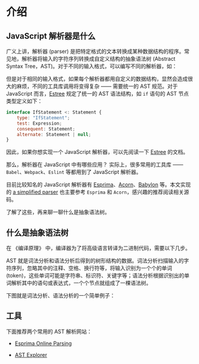 # 介绍

## JavaScript 解析器是什么

广义上讲，解析器 (parser) 是把特定格式的文本转换成某种数据结构的程序。常见地，解析器将输入的字符序列转换成自定义结构的抽象语法树 (Abstract Syntax Tree，AST)。对于不同的输入格式，可以编写不同的解析器，如：

但是对于相同的输入格式，如果每个解析器都用自定义的数据结构，显然会造成很大的麻烦，不同的工具库调用将变得复杂 —— 需要统一的 AST 规范。对于 JavaScript 而言，[Estree](https://github.com/estree/estree) 规定了统一的 AST 语法结构，如 `if` 语句的 AST 节点类型定义如下：

```javascript
interface IfStatement <: Statement {
    type: "IfStatement";
    test: Expression;
    consequent: Statement;
    alternate: Statement | null;
}
```

因此，如果你想实现一个 JavaScript 解析器，可以先阅读一下 [Estree](https://github.com/estree/estree) 的文档。

那么，解析器在 JavaScript 中有哪些应用？ 实际上，很多常用的工具库 —— `Babel`、`Webpack`、`Eslint` 等都用到了 JavaScript 解析器。 

目前比较知名的 JavaScript 解析器有 [Esprima](https://github.com/jquery/esprima)、[Acorn](https://github.com/acornjs/acorn)、[Babylon](https://github.com/babel/babylon) 等。本文实现的 [a simplified parser](https://github.com/yangzheli/a-simplified-parser) 也主要参考 `Esprima` 和 `Acorn`，感兴趣的推荐阅读相关源码。

了解了这些，再来聊一聊什么是抽象语法树。

## 什么是抽象语法树

在 《编译原理》 中，编译器为了将高级语言转译为二进制代码，需要以下几步。

AST 就是词法分析和语法分析后得到的树形结构的数据。词法分析扫描输入的字符序列，忽略其中的注释、空格、换行符等，将输入识别为一个个的单词 (token)，这些单词可能是字符串、标识符、关键字等；语法分析根据识别出的单词解析其中的语句或表达式，一个个节点就组成了一棵语法树。

下图就是词法分析、语法分析的一个简单例子：

## 工具

下面推荐两个常用的 AST 解析网站：

* [Esprima Online Parsing](https://esprima.org/demo/parse.html)

* [AST Explorer](https://astexplorer.net/)